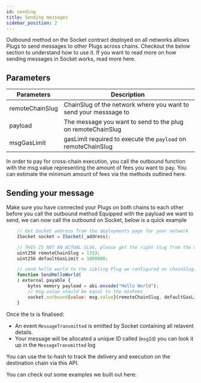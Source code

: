 ```yaml
---
id: sending
title: Sending messages
sidebar_position: 2
---
```

<!-- // TODO: read more -->

Outbound method on the Socket contract deployed on all networks allows Plugs to send messages to other Plugs across chains. Checkout the below section to understand how to use it. If you want to read more on how sending messages in Socket works, read more here.

## Parameters

| Parameters | Description |
| --- | --- |
| remoteChainSlug | ChainSlug of the network where you want to send your messsage to |
| payload | The message you want to send to the plug on remoteChainSlug |
| msgGasLimit | gasLimit required to execute the `payload` on remoteChainSlug |

<!-- // TODO: link here -->
In order to pay for cross-chain execution, you call the outbound function with the msg.value representing the amount of fees you want to pay. You can estimate the minimum amount of fees via the methods outlined here.


## Sending your message

Make sure you have connected your Plugs on both chains to each other before you call the outbound method
Equipped with the payload we want to send, we can now call the outbound on Socket, below is a quick example

```javascript
    // Get Socket address from the deployments page for your network
    ISocket socket = ISocket(_address);

    // THIS IS NOT AN ACTUAL SLUG, please get the right slug from the deployments page
    uint256 remoteChainSlug = 1333;
    uint256 defaultGasLimit = 1000000;

    // send hello world to the sibling Plug we configured on chainSlug:1333
    function SendHelloWorld(
    ) external payable {
        bytes memory payload = abi.encode("Hello World");
        // msg.value should be equal to the minFees
        socket.outbound{value: msg.value}(remoteChainSlug, defaultGasLimit, payload);
    }
```
<!-- // TODO: add API link -->

Once the tx is finalised:
- An event `MessageTransmitted` is emitted by Socket containing all relavent details.
- Your message will be allocated a unique ID called (`msgId`) you can look it up in the `MessageTransmitted` log
 
You can use the tx-hash to track the delivery and execution on the destination chain via this API.  

<!-- // TODO: LINK -->
You can check out some examples we built out here:
